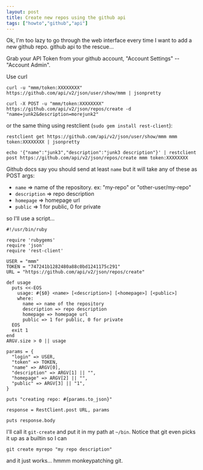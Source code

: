 ```yaml
---
layout: post
title: Create new repos using the github api
tags: ["howto","github","api"]
---
```


Ok, I'm too lazy to go through the web interface every time I want to add a new github repo.
github api to the rescue...

Grab your API Token from your github account, "Account Settings" -- "Account Admin".

Use curl

    curl -u "mmm/token:XXXXXXXX" https://github.com/api/v2/json/user/show/mmm | jsonpretty

    curl -X POST -u "mmm/token:XXXXXXXX" https://github.com/api/v2/json/repos/create -d "name=junk2&description=morejunk2"

or the same thing using restclient (`sudo gem install rest-client`):

    restclient get https://github.com/api/v2/json/user/show/mmm mmm token:XXXXXXXX | jsonpretty 

    echo '{"name":"junk3","description":"junk3 description"}' | restclient post https://github.com/api/v2/json/repos/create mmm token:XXXXXXXX


Github docs say you should send at least `name` but it will take any of these as POST args:

 - `name` => name of the repository. ex: "my-repo" or "other-user/my-repo" 
 - `description` => repo description 
 - `homepage` => homepage url 
 - `public` => 1 for public, 0 for private

so I'll use a script...

    #!/usr/bin/ruby

    require 'rubygems'
    require 'json'
    require 'rest-client'

    USER = "mmm"
    TOKEN = "747241b1282480a88c0bd1241175c291"
    URL = "https://github.com/api/v2/json/repos/create"

    def usage 
      puts <<-EOS
        usage: #{$0} <name> [<description>] [<homepage>] [<public>]
        where:
          name => name of the repository
          description => repo description
          homepage => homepage url
          public => 1 for public, 0 for private
      EOS
      exit 1
    end
    ARGV.size > 0 || usage

    params = {
      "login" => USER,
      "token" => TOKEN,
      "name" => ARGV[0],
      "description" => ARGV[1] || "",
      "homepage" => ARGV[2] || "",
      "public" => ARGV[3] || "1",
    }

    puts "creating repo: #{params.to_json}"

    response = RestClient.post URL, params

    puts response.body


I'll call it `git-create` and put it in my path at `~/bin`.
Notice that git even picks it up as a builtin so I can

    git create myrepo "my repo description"

and it just works... hmmm monkeypatching git.

